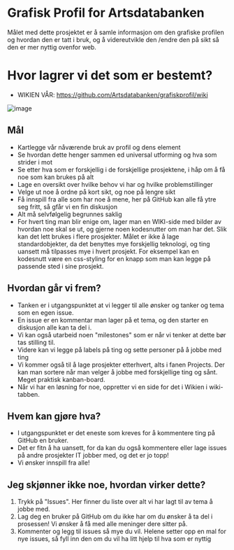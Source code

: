 # Grafisk Profil for Artsdatabanken
Målet med dette prosjektet er å samle informasjon om den grafiske profilen og hvordan den er tatt i bruk, og å videreutvikle den /endre den på sikt så den er mer nyttig ovenfor web.

# Hvor lagrer vi det som er bestemt?

- WIKIEN VÅR: https://github.com/Artsdatabanken/grafiskprofil/wiki


![image](https://user-images.githubusercontent.com/17450081/59921614-8d355580-942e-11e9-9e69-12d479473fce.png)


## Mål
- Kartlegge vår nåværende bruk av profil og dens element
- Se hvordan dette henger sammen ed universal utforming og hva som strider i mot
- Se etter hva som er forskjellig i de forskjellige prosjektene, i håp om å få noe som kan brukes på alt
- Lage en oversikt over hvilke behov vi har og hvilke problemstillinger
- Velge ut noe å ordne på kort sikt, og noe på lengre sikt
- Få innspill fra alle som har noe å mene, her på GitHub kan alle få ytre seg fritt, så gfår vi en fin diskusjon
- Alt må selvfølgelig begrunnes saklig
- For hvert ting man blir enige om, lager man en WIKI-side med bilder av hvordan noe skal se ut, og gjerne noen kodesnutter om man har det. Slik kan det lett brukes i flere prosjekter. Målet er ikke å lage standardobjekter, da det benyttes mye forskjellig teknologi, og ting uansett må tilpasses mye i hvert prosjekt. For eksempel kan en kodesnutt være en css-styling for en knapp som man kan legge på passende sted i sine prosjekt.

## Hvordan går vi frem?
- Tanken er i utgangspunktet at vi legger til alle ønsker og tanker og tema som en egen issue. 
- En issue er en kommentar man lager på et tema, og den starter en diskusjon alle kan ta del i. 
- Vi kan også utarbeid noen "milestones" som er når vi tenker at dette bør tas stilling til. 
- Videre kan vi legge på labels på ting og sette personer på å jobbe med ting
- Vi kommer også til å lage prosjekter etterhvert, alts i fanen Projects. Der kan man sortere når man velger å jobbe med forskjellige ting og sånt. Meget praktisk kanban-board.
- Når vi har en løsning for noe, oppretter vi en side for det i Wikien i wiki-tabben.

## Hvem kan gjøre hva?
- I utgangspunktet er det eneste som kreves for å kommentere ting på GitHub en bruker.
- Det er fitn å ha uansett, for da kan du også kommentere eller lage issues på andre prosjekter IT jobber med, og det er jo topp!
- Vi ønsker innspill fra alle!

## Jeg skjønner ikke noe, hvordan virker dette?
1) Trykk på "Issues". Her finner du liste over alt vi har lagt til av tema å jobbe med.
2) Lag deg en bruker på GitHub om du ikke har om du ønsker å ta del i prosessen! Vi ønsker å få med alle meninger dere sitter på.
3) Kommenter og legg til issues så mye du vil. Helene setter opp en mal for nye issues, så fyll inn den om du vil ha litt hjelp til hva som er nyttig

